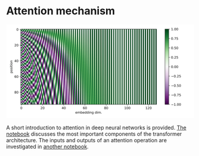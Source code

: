# Attention mechanism

![Sinusoidal encoding of spatial positions or times](assets/sinusoidal.svg "Sinusoidal encoding")

A short introduction to attention in deep neural networks is provided.
[The notebook](notebooks/intro.ipynb) discusses the most important components of the transformer architecture.
The inputs and outputs of an attention operation are investigated in [another notebook](notebooks/shapes.ipynb).

